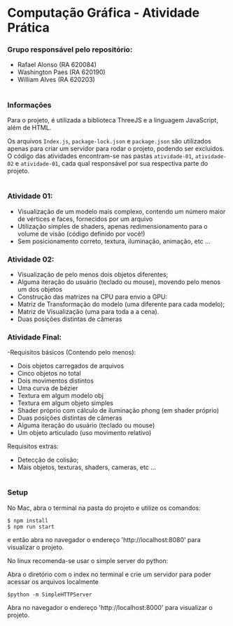 # Computação Gráfica - Atividade Prática

### Grupo responsável pelo repositório:

- Rafael Alonso (RA 620084)
- Washington Paes (RA 620190)
- William Alves (RA 620203)
#

### Informações
Para o projeto, é utilizada a biblioteca ThreeJS e a linguagem JavaScript, além de HTML.

Os arquivos `Index.js`, `package-lock.json` e `package.json` são utilizados apenas para criar um servidor para rodar o projeto, podendo ser excluidos. O código das atividades encontram-se nas pastas `atividade-01`, `atividade-02` e `atividade-01`, cada qual responsável por sua respectiva parte do projeto.
#

### Atividade 01:
- Visualização de um modelo mais complexo, contendo um número maior de vértices e faces, fornecidos por um arquivo
- Utilização simples de shaders, apenas redimensionamento para o volume de visão (código definido por você!)
- Sem posicionamento correto, textura, iluminação, animação, etc ...

### Atividade 02:
- Visualização de pelo menos dois objetos diferentes;
- Alguma iteração do usuário (teclado ou mouse), movendo pelo menos um dos objetos
- Construção das matrizes na CPU para envio a GPU:
- Matriz de Transformação do modelo (uma diferente para cada modelo);
- Matriz de Visualização (uma para toda a a cena).
- Duas posições distintas de câmeras

### Atividade Final:
-Requisitos básicos (Contendo pelo menos):
- Dois objetos carregados de arquivos
- Cinco objetos no total
- Dois movimentos distintos
- Uma curva de bézier
- Textura em algum modelo obj
- Textura em algum objeto simples
- Shader próprio com cálculo de iluminação phong (em shader próprio)
- Duas posições distintas de câmeras
- Alguma iteração do usuário (teclado ou mouse)
- Um objeto articulado (uso movimento relativo)

Requisitos extras:
- Detecção de colisão;
- Mais objetos, texturas, shaders, cameras, etc ...
#

### Setup
No Mac, abra o terminal na pasta do projeto e utilize os comandos:

```
$ npm install
$ npm run start
```

e então abra no navegador o endereço 'http://localhost:8080' para visualizar o projeto.

No linux recomenda-se usar o simple server do python:

Abra o diretório com o index no terminal e crie um servidor para poder acessar os arquivos localmente

```
$python -m SimpleHTTPServer
```

Abra no navegador o endereço 'http://localhost:8000' para visualizar o projeto.
